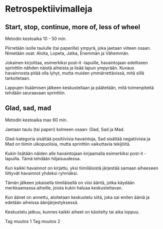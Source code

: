 # Retrospektiivimalleja

## Start, stop, continue, more of, less of wheel

Metodin kestoaika 10 - 50 min.

Piirretään isolle taululle (tai paperille) ympyrä, joka jaetaan viiteen osaan. Nimetään osat: Aloita, Lopeta, Jatka, Enemmän ja Vähemmän.

Jokainen kirjoittaa, esimerkiksi post-it -lapuille, havaintojaan edelliseen sprinttiin nähden näistä aiheista ja lisää lapun ympyrään. Kuvaus havainnosta pitää olla lyhyt, mutta muiden ymmärrettävissä, mitä sillä tarkoitetaan.

Lappujen lisäämisen jälkeen keskustellaan ja päätetään, mitä toimenpiteitä tehdään seuraavaan sprinttiin.


## Glad, sad, mad

Metodin kestoaika max 60 min.

Jaetaan taulu (tai paperi) kolmeen osaan: Glad, Sad ja Mad.

Glad-kategoria sisältää positiivisia havaintoja, Sad sisältää negatiivisia ja Mad on tiimin ulkopuolisia, mutta sprinttiin vaikuttavia tekijöitä.

Kukin lisätään näiden alle havaintojaan kirjaamalla esimerkiksi post-it -lapuilla. Tämä tehdään hiljaisuudessa. 

Kun kaikki havainnot on kirjattu, yksi tiimiläisistä järjestää samaan aiheeseen liittyvät havainnot yhdeksi ryhmäksi.

Tämän jälkeen jokaisella tiimiläisellä on viisi ääntä, jotka käydään merkkaamassa aiheille, joista kukin haluaa keskusteltavan.

Kun äänet on annettu, aloitetaan keskustelu siitä, joka sai eniten ääniä ja edetään aiheissa äänijärjestyksessä.

Keskustelu jatkuu, kunnes kaikki aiheet on käsitelty tai aika loppuu.


Tag muutos 1
Tag muutos 2